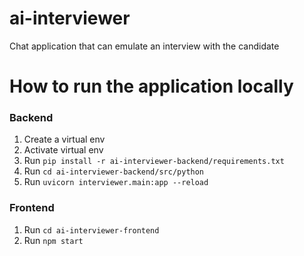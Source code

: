 # ai-interviewer
Chat application that can emulate an interview with the candidate

# How to run the application locally
### Backend
1. Create a virtual env
2. Activate virtual env
3. Run `pip install -r ai-interviewer-backend/requirements.txt`
4. Run `cd ai-interviewer-backend/src/python`
5. Run `uvicorn interviewer.main:app --reload`

### Frontend
1. Run `cd ai-interviewer-frontend`
2. Run `npm start`